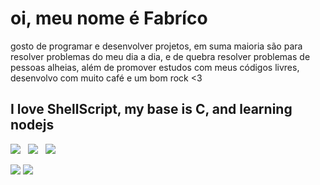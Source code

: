 # oi, meu nome é Fabríco

gosto de programar e desenvolver projetos, em suma maioria são para resolver problemas do meu dia a dia, e de quebra resolver problemas de pessoas alheias, além de promover estudos com meus códigos livres, desenvolvo com muito café e um bom rock <3

## I love ShellScript, my base is C, and learning nodejs
[<img src="https://img.shields.io/github/license/fabriciocaetano/Mikosuma?style=for-the-badge">](https://img.shields.io/github/license/fabriciocaetano/Mikosuma?style=for-the-badge)
&nbsp;&nbsp;[<img src="https://img.shields.io/github/stars/fabriciocaetano/Mikosuma?style=for-the-badge">](https://img.shields.io/github/stars/fabriciocaetano/Mikosuma?style=for-the-badge)
&nbsp;&nbsp;[<img src="https://img.shields.io/github/contributors-anon/fabriciocaetano/mikosuma?style=for-the-badge">](https://img.shields.io/github/contributors-anon/fabriciocaetano/mikosuma?style=for-the-badge)

<img src="https://github-readme-stats.vercel.app/api/top-langs/?username=fabriciocaetano&layout=compact&langs_count=7&theme=synthwave">
<img src="https://github-readme-stats.vercel.app/api?username=fabriciocybershell&show_icons=true&theme=synthwave&include_all_commits=true&count_private=true">

